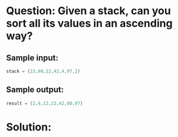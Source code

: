 # Question: Given a stack, can you sort all its values in an ascending way? 

##  Sample input: 
``` Java
stack = {23,60,12,42,4,97,2}
```

##  Sample output:
``` Java
result = {2,4,12,23,42,60,97}
```

# Solution:
``` Java
```
